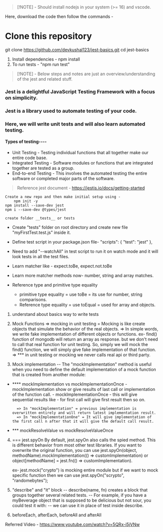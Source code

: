 > [!NOTE] - Should install nodejs in your system (>= 16) and vscode.

Here, download the code then follow the commands -  
# Clone this repository
git clone https://github.com/devkushal123/jest-basics.git
cd jest-basics

1. Install dependencies - npm install
2. To run tests         - "npm run test"

> [!NOTE] - Below steps and notes are just an overview/understanding of the jest and related stuff.

### Jest is a delightful JavaScript Testing Framework with a focus on simplicity.
### Jest is a library used to automate testing of your code.
### Here, we will write unit tests and will also learn automated testing.

#### Types of testing----
-   Unit Testing - Testing individual functions that all together make our entire code base.
-   Integrated Testing - Software modules or functions that are integrated together are tested as a group.
-   End-to-end Testing - This involves the automated testing the entire software or completed major parts of the software.


> Reference jest document - 
    https://jestjs.io/docs/getting-started

    Create a new repo and then make initial setup using - 
        npm init -y
    npm install --save-dev jest
    npm i --save-dev @types/jest

    create folder __tests__ or tests

- Create "tests" folder on root directory and create new file "myFirstTest.test.js" inside it. 
- Define test script in your package.json file-
    "scripts": {
        "test": "jest"
    },

- Need to add "--watchAll" in test script to run it on watch mode and it will look tests in all the test files.
- Learn matcher like - expect.toBe, expect.not.toBe
- Learn more matcher methods now- number, string and array matches.  
- Reference type and primitive type equality
    - primitive type equality = use toBe = its use for number, string comparisons.
    - Reference type equality = use toEqual = used for array and objects.


1. understand about basics way to write tests
2. Mock Functions
    => mocking in unit testing = Mocking is like create objects that simulate the behavior of the real objects.
    => In simple words, we write fake implementation of different objects or functions.
    ex- find() function of mongodb will return an array as response. but we don't need to call that real function for unit testing. 
    So, simply we will mock the find() function, we will simply give fake implementation of that function.
    => *** in unit testing or mocking we never calls real api or third party.

3. Mock implementation -- The "mockImplementation" method is useful when you need to define the default implementation of a mock function that is created from another module:

- **** mockImplementation vs mockImplementationOnce
        - mockImplementation show or give results of last call or implementation of the function call.
        - mockImplementationOnce - this will give sequential results like - for first call will give first result then so on.

        => In "mockImplementation" = previous implementation is overwritten entirely and will return latest implementation result.
        => In "mockImplementationOne" = It will give implementation of the first call n after that it will give the default call result.

- *** mockResolveValue vs mockResolveValueOnce 


4. === jest.spyOn
    By default, jest.spyOn also calls the spied method. This is different behavior from most other test libraries. If you want to overwrite the original function, you can use jest.spyOn(object, methodName).mockImplementation(() => customImplementation) or object[methodName] = jest.fn(() => customImplementation).

    ex- jest.mock("crypto") is mocking entire module but if we want to mock specific function then we can use jest.spyOn("scrypto", "randomebytes");

5. "describe" and "it" block
    -- describe(name, fn) creates a block that groups together several related tests. 
    -- For example, if you have a myBeverage object that is supposed to be delicious but not sour, you could test it with:
    -- we can use it in place of test inside describe.

6. beforeEach, afterEach, beforeAll and afterAll


Referred Video - https://www.youtube.com/watch?v=5QRx-i5jVNw